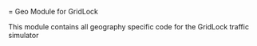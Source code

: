 = Geo Module for GridLock

This module contains all geography specific code for the GridLock traffic simulator
